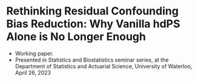 # Rethinking Residual Confounding Bias Reduction: Why Vanilla hdPS Alone is No Longer Enough

- Working paper. 
- Presented in Statistics and Biostatistics seminar series, at the Department of Statistics and Actuarial Science, University of Waterloo, April 26, 2023
